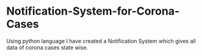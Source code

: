 # Notification-System-for-Corona-Cases
Using python language I have created a Notification System which gives all data of corona cases state wise.
